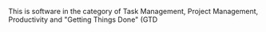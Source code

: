 This is software in the category of Task Management, Project Management, Productivity and "Getting Things Done" (GTD